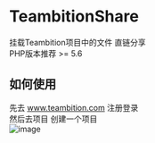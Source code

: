 # TeambitionShare  
挂载Teambition项目中的文件 直链分享  
PHP版本推荐 >= 5.6

## 如何使用
先去 www.teambition.com 注册登录  
然后去项目 创建一个项目  
![image](https://ae01.alicdn.com/kf/U78fa30b3f30b47de96af1449808e153cV.jpg)